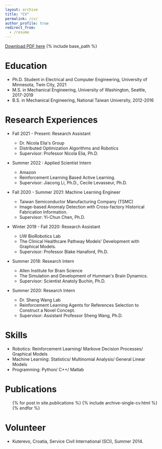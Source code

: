 ```yaml
---
layout: archive
title: "CV"
permalink: /cv/
author_profile: true
redirect_from:
  - /resume
---
```

[Download PDF here](http://drrdrem.github.io/files/Resume_Sep2022.pdf)
{% include base_path %}

Education
======
* Ph.D. Student in Electrical and Computer Engineering, University of Minnesota, Twin City, 2021
* M.S. in Mechanical Engineering, University of Washington, Seattle, 2017-2019
* B.S. in Mechanical Engineering, National Taiwan University, 2012-2016

Research Experiences
======

* Fall 2021 - Present: Research Assistant
  * Dr. Nicola Elia's Group
  * Distributed Optimization Algorithms and Robotics
  * Supervisor: Professor Nicola Elia, Ph.D.

* Summer 2022 : Applied Scientist Intern
  * Amazon
  * Reinforcement Learning Based Active Learning.
  * Supervisor: Jiacong Li, Ph.D., Cecile Levasseur, Ph.D.

* Fall 2020 - Summer 2021: Machine Learning Engineer
  * Taiwan Semiconductor Manufacturing Company (TSMC)
  * Image-based Anomaly Detection with Cross-factory Historical Fabrication Information.
  * Supervisor: Yi-Chun Chen, Ph.D.

* Winter 2019 - Fall 2020: Research Assistant
  * UW BioRobotics Lab
  * The Clinical Healthcare Pathway Models' Development with Graphical Models.
  * Supervisor: Professor Blake Hanaford, Ph.D.

* Summer 2018: Research Intern
  * Allen Institute for Brain Science
  * The Simulation and Development of Humman's Brain Dynamics.
  * Supervisor: Scientist Anatoly Buchin, Ph.D. 

* Summer 2020: Research Intern
  * Dr. Sheng Wang Lab
  * Reinforcement Learning Agents for References Selection to Construct a Novel Concept.
  * Supervisor: Assistant Professor Sheng Wang, Ph.D. 
  
Skills
======
* Robotics: Reinforcement Learning/ Markove Decision Processes/ Graphical Models
* Machine Learning: Statistics/ Multinomial Analysis/ General Linear Models
* Programming: Python/ C++/ Matlab

Publications
======
  <ul>{% for post in site.publications %}
    {% include archive-single-cv.html %}
  {% endfor %}</ul>
  
Volunteer
======
* Kuterevo, Croatia, Service Civil International (SCI), Summer 2014.
